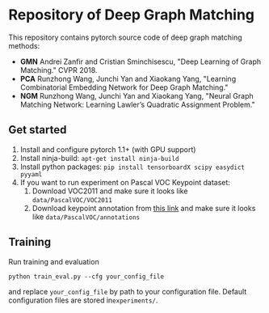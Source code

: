 # Repository of Deep Graph Matching

This repository contains pytorch source code of deep graph matching 
methods: 

* **GMN** Andrei Zanfir and Cristian Sminchisescu, "Deep Learning of 
Graph Matching." CVPR 2018.
* **PCA** Runzhong Wang, Junchi Yan and Xiaokang Yang, "Learning 
Combinatorial Embedding Network for Deep Graph Matching."
* **NGM** Runzhong Wang, Junchi Yan and Xiaokang Yang, "Neural Graph 
Matching Network: Learning Lawler’s
Quadratic Assignment Problem."

## Get started

1. Install and configure pytorch 1.1+ (with GPU support)
1. Install ninja-build: ``apt-get install ninja-build``
1. Install python packages: ``pip install tensorboardX scipy easydict 
pyyaml``
1. If you want to run experiment on Pascal VOC Keypoint dataset:
    1. Download VOC2011 and make sure it looks like 
``data/PascalVOC/VOC2011``
    1. Download keypoint annotation from [this 
link](https://www2.eecs.berkeley.edu/Research/Projects/CS/vision/shape/poselets/voc2011_keypoints_Feb2012.tgz) 
and make sure it looks like ``data/PascalVOC/annotations``
    
## Training

Run training and evaluation

``python train_eval.py --cfg your_config_file`` 

and replace ``your_config_file`` by path to your configuration file. 
Default configuration files are stored in``experiments/``.

